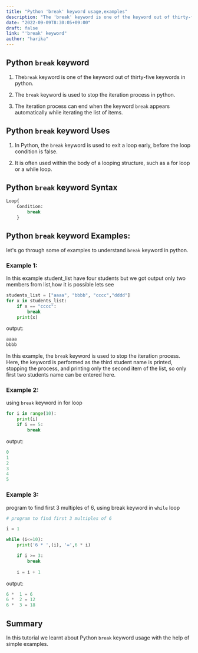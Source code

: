 ```yaml
---
title: "Python 'break' keyword usage,examples"
description: "The 'break' keyword is one of the keyword out of thirty-five keywords in python."
date: "2022-09-09T8:30:05+09:00"
draft: false
link: "'break' keyword"
author: "harika"
---
```



## Python `break` keyword 

1. The`break` keyword is one of the keyword out of thirty-five keywords in python.

2. The `break` keyword is used to stop the iteration process in python.

3. The iteration process can end when the keyword `break` appears automatically while iterating the list of items. 

## Python `break` keyword  Uses

1. In Python, the `break` keyword is used to exit a loop early, before the loop condition is false. 

2. It is often used within the body of a looping structure, such as a for loop or a while loop.

## Python `break` keyword  Syntax

```python
Loop{
    Condition:
        break
    }
```
## Python `break` keyword Examples:

let's go through some of examples to understand `break` keyword in python.

### Example 1:
In this example student_list have four students but we got output only two members from list,how it is possible lets see

```python
students_list = ["aaaa", "bbbb", "cccc","dddd"]
for x in students_list:
    if x == "cccc":
        break
    print(x)
```
output:
```python
aaaa
bbbb
```
In this example, the `break` keyword is used to stop the iteration process. Here, the keyword is performed as the third student name is printed, stopping the process, and printing only the second item of the list, so only first two students name can be entered here.

### Example 2:
using `break` keyword in for loop

```python
for i in range(10):
    print(i)
    if i == 5:
        break
```

output:
```python
0
1
2
3
4
5
```

### Example 3:
program to find first 3 multiples of 6, using break keyword in `while` loop

```python
# program to find first 3 multiples of 6

i = 1

while (i<=10):
    print('6 * ',(i), '=',6 * i)

    if i >= 3:
        break
    
    i = i + 1
```

output:
```python
6 *  1 = 6
6 *  2 = 12
6 *  3 = 18
```

## Summary
In this tutorial we learnt about Python `break` keyword usage with the help of simple examples.
